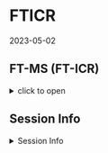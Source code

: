 FTICR
================
2023-05-02

## FT-MS (FT-ICR)

<details>
<summary>
click to open
</summary>

### FTICR Van krevelen diagrams:

<details>
<summary>
click to open
</summary>

![](FTICR_files/figure-gfm/unnamed-chunk-1-1.png)<!-- -->

![](FTICR_files/figure-gfm/unnamed-chunk-2-1.png)<!-- -->![](FTICR_files/figure-gfm/unnamed-chunk-2-2.png)<!-- -->![](FTICR_files/figure-gfm/unnamed-chunk-2-3.png)<!-- -->
</details>

### FTICR Common vs unique peaks by treatment:

<details>
<summary>
click to open
</summary>
<details>
<summary>
click to open
</summary>

![](FTICR_files/figure-gfm/unnamed-chunk-3-1.png)<!-- -->![](FTICR_files/figure-gfm/unnamed-chunk-3-2.png)<!-- -->

| Class              |  -2 |  -6 |
|:-------------------|----:|----:|
| aliphatic          | 439 | 202 |
| aromatic           |  24 |  31 |
| condensed aromatic |  16 |  11 |
| unsaturated/lignin |  87 | 137 |

![](FTICR_files/figure-gfm/unnamed-chunk-3-3.png)<!-- -->

| Class              | Pre |   2 |   4 |   6 |   8 |  10 |
|:-------------------|----:|----:|----:|----:|----:|----:|
| aliphatic          |  47 |  53 |  16 |   9 |  14 |   9 |
| aromatic           |  12 |   2 |   2 |   1 |   2 |  NA |
| condensed aromatic |   2 |   4 |  NA |  NA |   4 |  NA |
| unsaturated/lignin |  31 |  10 |   7 |   3 |   7 |   1 |

![](FTICR_files/figure-gfm/unnamed-chunk-3-4.png)<!-- -->

    ## NULL

| Class              | -2_Pre | -6_Pre | -2_2 | -6_2 | -2_4 | -6_4 | -2_6 | -6_6 | -2_8 | -6_8 | -2_10 | -6_10 |
|:-------------------|-------:|-------:|-----:|-----:|-----:|-----:|-----:|-----:|-----:|-----:|------:|------:|
| aliphatic          |     34 |      7 |   51 |    2 |   16 |   NA |    9 |   NA |   13 |    1 |     9 |    NA |
| aromatic           |      9 |      3 |    2 |   NA |    1 |    1 |   NA |    1 |    2 |   NA |    NA |    NA |
| condensed aromatic |      2 |     NA |    4 |   NA |   NA |   NA |   NA |   NA |    4 |   NA |    NA |    NA |
| unsaturated/lignin |     20 |      5 |    9 |    1 |    6 |    1 |    2 |    1 |    6 |    1 |    NA |     1 |

</details>
<details>
<summary>
click to open
</summary>

![](FTICR_files/figure-gfm/unnamed-chunk-4-1.png)<!-- -->![](FTICR_files/figure-gfm/unnamed-chunk-4-2.png)<!-- -->

| Class              |  -2 |  -6 |
|:-------------------|----:|----:|
| aliphatic          | 145 | 123 |
| aromatic           |  13 |  30 |
| condensed aromatic |   8 |   9 |
| unsaturated/lignin |  72 | 112 |

![](FTICR_files/figure-gfm/unnamed-chunk-4-3.png)<!-- -->

| Class              | Pre |   2 |   4 |   6 |   8 |  10 |
|:-------------------|----:|----:|----:|----:|----:|----:|
| aliphatic          |  26 |   6 |   6 |   3 |  10 |   1 |
| aromatic           |  10 |  NA |   1 |   1 |   2 |  NA |
| condensed aromatic |   1 |  NA |  NA |  NA |   4 |  NA |
| unsaturated/lignin |  27 |   2 |   7 |   3 |   6 |   1 |

![](FTICR_files/figure-gfm/unnamed-chunk-4-4.png)<!-- -->

    ## NULL

| Class              | -2_Pre | -6_Pre | -2_2 | -6_2 | -2_4 | -6_4 | -2_6 | -6_6 | -2_8 | -6_8 | -6_10 |
|:-------------------|-------:|-------:|-----:|-----:|-----:|-----:|-----:|-----:|-----:|-----:|------:|
| aliphatic          |     13 |     10 |    3 |    3 |    6 |   NA |    2 |    1 |    9 |    1 |     1 |
| aromatic           |      7 |      3 |   NA |   NA |   NA |    1 |   NA |    1 |    2 |   NA |    NA |
| condensed aromatic |      1 |     NA |   NA |   NA |   NA |   NA |   NA |   NA |    4 |   NA |    NA |
| unsaturated/lignin |     15 |      6 |    1 |    1 |    7 |   NA |    2 |    1 |    5 |    1 |     1 |

</details>
<details>
<summary>
click to open
</summary>

![](FTICR_files/figure-gfm/unnamed-chunk-5-1.png)<!-- -->![](FTICR_files/figure-gfm/unnamed-chunk-5-2.png)<!-- -->

| Class              |  -2 |  -6 |
|:-------------------|----:|----:|
| aliphatic          | 405 | 196 |
| aromatic           |  21 |   3 |
| condensed aromatic |  16 |   3 |
| unsaturated/lignin |  76 |  59 |

![](FTICR_files/figure-gfm/unnamed-chunk-5-3.png)<!-- -->

| Class              | Pre |   2 |   4 |   6 |   8 |  10 |
|:-------------------|----:|----:|----:|----:|----:|----:|
| aliphatic          |  27 |  57 |  14 |   9 |  12 |   9 |
| aromatic           |   7 |   3 |   1 |  NA |   1 |  NA |
| condensed aromatic |   3 |   6 |  NA |  NA |  NA |  NA |
| unsaturated/lignin |  14 |  19 |   3 |   1 |   2 |   2 |

![](FTICR_files/figure-gfm/unnamed-chunk-5-4.png)<!-- -->

    ## NULL

| Class              | -2_Pre | -6_Pre | -2_2 | -6_2 | -2_4 | -6_4 | -2_6 | -2_8 | -2_10 |
|:-------------------|-------:|-------:|-----:|-----:|-----:|-----:|-----:|-----:|------:|
| aliphatic          |     23 |      1 |   56 |    1 |   14 |   NA |    9 |   12 |     9 |
| aromatic           |      6 |      1 |    3 |   NA |    1 |   NA |   NA |    1 |    NA |
| condensed aromatic |      3 |     NA |    6 |   NA |   NA |   NA |   NA |   NA |    NA |
| unsaturated/lignin |      9 |      2 |   19 |   NA |    1 |    2 |    1 |    2 |     2 |

</details>
</details>

### FTICR Permanova results and PCAs:

#### relative abundance

<details>
<summary>
click to open
</summary>

![](FTICR_files/figure-gfm/unnamed-chunk-6-1.png)<!-- -->![](FTICR_files/figure-gfm/unnamed-chunk-6-2.png)<!-- -->![](FTICR_files/figure-gfm/unnamed-chunk-6-3.png)<!-- -->

</details>

#### PCA results:

<details>
<summary>
click to open
</summary>

![](FTICR_files/figure-gfm/unnamed-chunk-7-1.png)<!-- -->![](FTICR_files/figure-gfm/unnamed-chunk-7-2.png)<!-- -->![](FTICR_files/figure-gfm/unnamed-chunk-7-3.png)<!-- -->

|          |  Df |  SumOfSqs |        R2 |         F | Pr(\>F) |
|:---------|----:|----------:|----------:|----------:|--------:|
| pre      |   1 | 0.2991305 | 0.0437799 | 9.3601645 |   0.002 |
| inc      |   5 | 0.0098561 | 0.0014425 | 0.0616820 |   0.995 |
| pre:inc  |   5 | 0.0361773 | 0.0052948 | 0.2264067 |   0.952 |
| Residual | 203 | 6.4874389 | 0.9494828 |        NA |      NA |
| Total    | 214 | 6.8326028 | 1.0000000 |        NA |      NA |

Permanova results: axis class all

![](FTICR_files/figure-gfm/unnamed-chunk-7-4.png)<!-- -->![](FTICR_files/figure-gfm/unnamed-chunk-7-5.png)<!-- -->

|          |  Df |  SumOfSqs |        R2 |        F | Pr(\>F) |
|:---------|----:|----------:|----------:|---------:|--------:|
| pre      |   1 | 0.0004596 | 0.0321579 | 10.58298 |   0.001 |
| inc      |   5 | 0.0066832 | 0.4676090 | 30.77754 |   0.001 |
| pre:inc  |   5 | 0.0029803 | 0.2085238 | 13.72482 |   0.001 |
| Residual |  96 | 0.0041692 | 0.2917093 |       NA |      NA |
| Total    | 107 | 0.0142922 | 1.0000000 |       NA |      NA |

Permanova results: Axis class Polar only

![](FTICR_files/figure-gfm/unnamed-chunk-7-6.png)<!-- -->![](FTICR_files/figure-gfm/unnamed-chunk-7-7.png)<!-- -->

|          |  Df |  SumOfSqs |        R2 |          F | Pr(\>F) |
|:---------|----:|----------:|----------:|-----------:|--------:|
| pre      |   1 | 0.0050061 | 0.1717359 | 26.4653827 |   0.001 |
| inc      |   5 | 0.0052433 | 0.1798715 |  5.5438239 |   0.001 |
| pre:inc  |   5 | 0.0009308 | 0.0319305 |  0.9841303 |   0.429 |
| Residual |  95 | 0.0179699 | 0.6164622 |         NA |      NA |
| Total    | 106 | 0.0291500 | 1.0000000 |         NA |      NA |

Permanova results: Axis class Non-Polar only

![](FTICR_files/figure-gfm/unnamed-chunk-7-8.png)<!-- -->

</details>
</details>

## Session Info

<details>
<summary>
Session Info
</summary>

Date run: 2023-06-21

    ## R version 4.2.3 (2023-03-15 ucrt)
    ## Platform: x86_64-w64-mingw32/x64 (64-bit)
    ## Running under: Windows 10 x64 (build 19045)
    ## 
    ## Matrix products: default
    ## 
    ## locale:
    ## [1] LC_COLLATE=English_United States.utf8 
    ## [2] LC_CTYPE=English_United States.utf8   
    ## [3] LC_MONETARY=English_United States.utf8
    ## [4] LC_NUMERIC=C                          
    ## [5] LC_TIME=English_United States.utf8    
    ## 
    ## attached base packages:
    ## [1] grid      stats     graphics  grDevices utils     datasets  methods  
    ## [8] base     
    ## 
    ## other attached packages:
    ##  [1] trelliscopejs_0.2.6 pmartR_2.3.0        agricolae_1.3-5    
    ##  [4] knitr_1.42          nlme_3.1-162        cowplot_1.1.1      
    ##  [7] ggpubr_0.6.0        janitor_2.2.0       pracma_2.4.2       
    ## [10] reshape2_1.4.4      ggbiplot_0.55       scales_1.2.1.9000  
    ## [13] plyr_1.8.8          vegan_2.6-4         lattice_0.20-45    
    ## [16] permute_0.9-7       lubridate_1.9.2     forcats_1.0.0      
    ## [19] stringr_1.5.0       dplyr_1.1.1         purrr_1.0.1        
    ## [22] readr_2.1.4         tidyr_1.3.0         tibble_3.2.1       
    ## [25] ggplot2_3.4.1       tidyverse_2.0.0     tarchetypes_0.7.6  
    ## [28] targets_0.14.3     
    ## 
    ## loaded via a namespace (and not attached):
    ##  [1] colorspace_2.1-0        ggsignif_0.6.4          ellipsis_0.3.2         
    ##  [4] mclust_6.0.0            snakecase_0.11.0        base64enc_0.1-3        
    ##  [7] fs_1.6.2                rstudioapi_0.14         farver_2.1.1           
    ## [10] listenv_0.9.0           furrr_0.3.1             fansi_1.0.4            
    ## [13] codetools_0.2-19        splines_4.2.3           jsonlite_1.8.4         
    ## [16] broom_1.0.4             cluster_2.1.4           shiny_1.7.4            
    ## [19] compiler_4.2.3          backports_1.4.1         Matrix_1.5-4           
    ## [22] fastmap_1.1.1           cli_3.6.0               later_1.3.0            
    ## [25] htmltools_0.5.4         prettyunits_1.1.1       tools_4.2.3            
    ## [28] igraph_1.4.1            gtable_0.3.3            glue_1.6.2             
    ## [31] Rcpp_1.0.10             carData_3.0-5           vctrs_0.6.0            
    ## [34] iterators_1.0.14        autocogs_0.1.4          xfun_0.38              
    ## [37] globals_0.16.2          ps_1.7.2                timechange_0.2.0       
    ## [40] mime_0.12               miniUI_0.1.1.1          lifecycle_1.0.3        
    ## [43] rstatix_0.7.2           future_1.32.0           MASS_7.3-60            
    ## [46] DistributionUtils_0.6-0 hms_1.1.3               promises_1.2.0.1       
    ## [49] parallel_4.2.3          yaml_2.3.7              labelled_2.11.0        
    ## [52] ggExtra_0.10.0          stringi_1.7.12          highr_0.10             
    ## [55] klaR_1.7-2              AlgDesign_1.2.1         foreach_1.5.2          
    ## [58] checkmate_2.2.0         rlang_1.1.0             pkgconfig_2.0.3        
    ## [61] evaluate_0.21           labeling_0.4.2          processx_3.8.0         
    ## [64] tidyselect_1.2.0        parallelly_1.35.0       magrittr_2.0.3         
    ## [67] R6_2.5.1                generics_0.1.3          base64url_1.4          
    ## [70] combinat_0.0-8          pillar_1.9.0            haven_2.5.2            
    ## [73] withr_2.5.0             mgcv_1.8-42             abind_1.4-5            
    ## [76] crayon_1.5.2            car_3.1-2               questionr_0.7.8        
    ## [79] utf8_1.2.3              rmarkdown_2.21          tzdb_0.3.0             
    ## [82] future.callr_0.8.1      progress_1.2.2          data.table_1.14.8      
    ## [85] callr_3.7.3             webshot_0.5.4           digest_0.6.31          
    ## [88] xtable_1.8-4            httpuv_1.6.9            munsell_0.5.0

</details>
